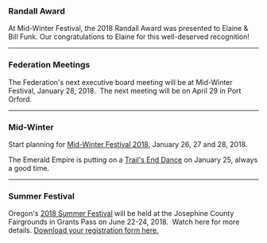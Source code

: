 ### Randall Award

At Mid-Winter Festival, the 2018 Randall Award was presented to Elaine & Bill Funk. Our congratulations to Elaine for this well-deserved recognition!

----

### Federation Meetings

The Federation's next executive board meeting will be at Mid-Winter Festival, January 28, 2018.&nbsp; The next meeting will be on April 29 in Port Orford.

----

### Mid-Winter

Start planning for [Mid-Winter Festival 2018](http://midwinterfestival.com), January 26, 27 and 28, 2018.

The Emerald Empire is putting on a [Trail's End Dance](content/2017-12/TED2018FlyerFinalB.pdf) on January 25, always a good time.

----

### Summer Festival

Oregon's [2018 Summer Festival](http://summerfestival2018.co) will be held at the Josephine County Fairgrounds in Grants Pass on June 22-24, 2018. &nbsp;Watch here for more 
details.  [Download your registration form here.](http://squaredance.gen.or.us/content/Summer%20Festival%202018%20flyer.pdf)
